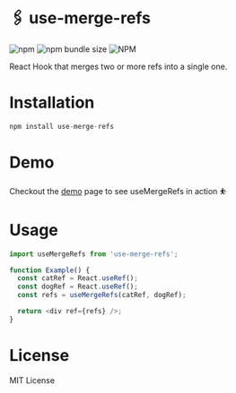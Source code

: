 # 🖇️ use-merge-refs

![npm](https://img.shields.io/npm/v/use-merge-refs)
![npm bundle size](https://img.shields.io/bundlephobia/minzip/use-merge-refs)
![NPM](https://img.shields.io/npm/l/use-merge-refs)

React Hook that merges two or more refs into a single one.

# Installation

```js
npm install use-merge-refs
```

# Demo

Checkout the [demo](https://codesandbox.io/s/use-merge-refs-0ng7l?file=/src/App.js) page to see useMergeRefs in action ⛹️

# Usage

```js
import useMergeRefs from 'use-merge-refs';

function Example() {
  const catRef = React.useRef();
  const dogRef = React.useRef();
  const refs = useMergeRefs(catRef, dogRef);

  return <div ref={refs} />;
}
```

# License

MIT License
